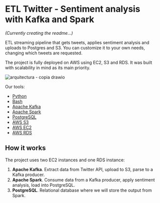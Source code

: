# ETL Twitter - Sentiment analysis with Kafka and Spark

*(Currently creating the readme...)*

ETL streaming pipeline that gets tweets, applies sentiment analysis and uploads to Postgres and S3. You can customize it to your own needs, changing which tweets are requested. 

The project is fully deployed on AWS using EC2, S3 and RDS. It was built with scalability in mind as its main priority.

![arquitectura - copia drawio](https://user-images.githubusercontent.com/99673961/200962245-090db4d6-b1e3-428d-81be-9d9d5dbe8bb3.png)

Our tools:
- [Python](https://docs.python.org/3/library/)
- [Bash](https://en.wikipedia.org/wiki/Bash_(Unix_shell))
- [Apache Kafka](https://kafka.apache.org)
- [Apache Spark](https://spark.apache.org)
- [PostgreSQL](https://www.postgresql.org)
- [AWS S3](https://aws.amazon.com/s3)
- [AWS EC2](https://aws.amazon.com/ec2)
- [AWS RDS](https://aws.amazon.com/rds)

## How it works
The project uses two EC2 instances and one RDS instance:
1. **Apache Kafka**. Extract data from Twitter API, upload to S3, parse to a Kafka producer.
2. **Apache Spark**. Consume data from a Kafka producer, apply sentiment analysis, load into PostgreSQL.
3. **PostgreSQL**. Relational database where we will store the output from Spark.
